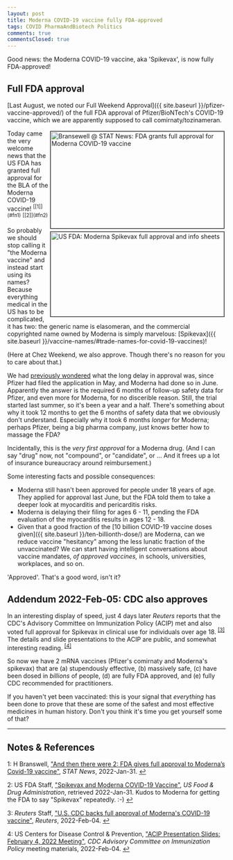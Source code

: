 ```yaml
---
layout: post
title: Moderna COVID-19 vaccine fully FDA-approved
tags: COVID PharmaAndBiotech Politics
comments: true
commentsClosed: true
---
```


Good news: the Moderna COVID-19 vaccine, aka 'Spikevax', is now fully FDA-approved!  


## Full FDA approval  

[Last August, we noted our Full Weekend Approval]({{ site.baseurl }}/pfizer-vaccine-approved/) of the full FDA approval of Pfizer/BioNTech's COVID-19 vaccine, which we are apparently supposed to call comirnaty/tozinameran.  

<img src="{{ site.baseurl }}/images/2022-01-31-spikevax-approved-stat.jpg" width="400" height="223" alt="Bransewell @ STAT News: FDA grants full approval for Moderna COVID-19 vaccine" title="Bransewell @ STAT News: FDA grants full approval for Moderna COVID-19 vaccine" style="float: right; margin: 3px 3px 3px 3px; border: 1px solid #000000;">
<img src="{{ site.baseurl }}/images/2022-01-31-spikevax-approved-fda.jpg" width="400" height="195" alt="US FDA: Moderna Spikevax full approval and info sheets" title="US FDA: Moderna Spikevax full approval and info sheets" style="float: right; margin: 3px 3px 3px 3px; border: 1px solid #000000;">
Today came the very welcome news that the US FDA has granted full approval for the BLA
of the Moderna COVID-19 vaccine! <sup id="fn1a">[[1]](#fn1)</sup> <sup id="fn2a">[[2]](#fn2)</sup>  

So probably we should stop calling it "the Moderna vaccine" and instead start using its
names?  Because everything medical in the US has to be complicated, it has two: the
generic name is elasomeran, and the commercial copyrighted name owned by Moderna is simply
marvelous: [Spikevax]({{ site.baseurl }}/vaccine-names/#trade-names-for-covid-19-vaccines)!  

(Here at Chez Weekend, we also approve.  Though there's no reason for you to care about
that.)  

We had 
[previously wondered](https://www.someweekendreading.blog/covid-vaccine-full-approval/#the-weekend-conclusion)
what the long delay in approval was, since Pfizer had filed the application in May, and
Moderna had done so in June.  Apparently the answer is the required 6 months of follow-up
safety data for Pfizer, and even more for Moderna, for no discerible reason.  Still, the
trial started last summer, so it's been a year and a half.  There's something about why it
took 12 months to get the 6 months of safety data that we obviously don't understand.
Especially why it took 6 months _longer_ for Moderna; perhaps Pfizer, being a big pharma
company, just knows better how to massage the FDA?  

Incidentally, this is the _very first approval_ for a Moderna drug.  (And I can say "drug"
now, not "compound", or "candidate", or &hellip;  And it frees up a lot of insurance
bureaucracy around reimbursement.)  

Some interesting facts and possible consequences:  
- Moderna still hasn't been approved for people under 18 years of age.  They applied for
  approval last June, but the FDA told them to take a deeper look at myocarditis and
  pericarditis risks.  
- Moderna is delaying their filing for ages 6 - 11, pending the FDA evaluation of the
  myocarditis results in ages 12 - 18.  
- Given that a good fraction of the
  [10 billion COVID-19 vaccine doses given]({{ site.baseurl }}/ten-billionth-dose/)
  are Moderna, can we reduce vaccine "hesitancy" among the less lunatic fraction of the
  unvaccinated?    We can start having intelligent conversations about vaccine mandates,
  _of approved vaccines,_ in schools, universities, workplaces, and so on.  

'Approved'.  That's a good word, isn't it?  


## Addendum 2022-Feb-05: CDC also approves  

In an interesting display of speed, just 4 days later _Reuters_ reports that the CDC's
Advisory Committee on Immunization Policy (ACIP) met and also voted full approval for
Spikevax in clinical use for individuals over age 18. <sup id="fn3a">[[3]](#fn3)</sup>
The details and slide presentations to the ACIP are public, and somewhat interesting
reading. <sup id="fn4a">[[4]](#fn4)</sup>  

So now we have 2 mRNA vaccines (Pfizer's comirnaty and Moderna's spikevax) that are (a)
stupendously effective, (b) massively safe, (c) have been dosed in _billions_ of people,
(d) are fully FDA approved, and (e) fully CDC recommended for practitioners.  

If you haven't yet been vaccinated: this is your signal that _everything_ has been done to
prove that these are some of the safest and most effective medicines in human history.
Don't you think it's time you get yourself some of that? 

---

## Notes &amp; References  

<!--
<sup id="fn1a">[[1]](#fn1)</sup>

<a id="fn1">1</a>: ***, ["***"](***), *** [↩](#fn1a)  

<a href="{{ site.baseurl }}/images/***"><img src="{{ site.baseurl }}/images/***" width="400" height="***" alt="***" title="***" style="float: right; margin: 3px 3px 3px 3px; border: 1px solid #000000;"></a>

<iframe width="400" height="224" src="***" allow="accelerometer; encrypted-media; gyroscope; picture-in-picture" allowfullscreen style="float: right; margin: 3px 3px 3px 3px; border: 1px solid #000000;"></iframe>
-->

<a id="fn1">1</a>: H Branswell, ["And then there were 2: FDA gives full approval to Moderna’s Covid-19 vaccine"](https://www.statnews.com/2022/01/31/and-then-there-were-2-fda-gives-full-approval-to-modernas-covid-19-vaccine/), _STAT News_, 2022-Jan-31. [↩](#fn1a)  

<a id="fn2">2</a>: US FDA Staff, ["Spikevax and Moderna COVID-19 Vaccine"](https://www.fda.gov/emergency-preparedness-and-response/coronavirus-disease-2019-covid-19/spikevax-and-moderna-covid-19-vaccine), _US Food &amp; Drug Administration_, retrieved 2022-Jan-31.  Kudos to Moderna for getting the FDA to say "Spikevax" repeatedly. :-) [↩](#fn2a)  

<a id="fn3">3</a>: _Reuters_ Staff, ["U.S. CDC backs full approval of Moderna's COVID-19 vaccine"](https://www.reuters.com/world/us/us-cdc-backs-full-approval-moderna-covid-vaccine-2022-02-04/), _Reuters_, 2022-Feb-04. [↩](#fn3a)  

<a id="fn4">4</a>: US Centers for Disease Control &amp; Prevention, ["ACIP Presentation Slides: February 4, 2022 Meeting"](https://www.cdc.gov/vaccines/acip/meetings/slides-2022-02-04.html), _CDC Advisory Committee on Immunization Policy_ meeting materials, 2022-Feb-04. [↩](#fn4a)  
